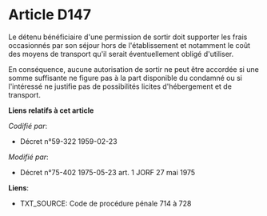 # Article D147

Le détenu bénéficiaire d'une permission de sortir doit supporter les frais occasionnés par son séjour hors de l'établissement
et notamment le coût des moyens de transport qu'il serait éventuellement obligé d'utiliser.

En conséquence, aucune autorisation de sortir ne peut être accordée si une somme suffisante ne figure pas à la part
disponible du condamné ou si l'intéressé ne justifie pas de possibilités licites d'hébergement et de transport.

**Liens relatifs à cet article**

_Codifié par_:

  - Décret n°59-322 1959-02-23

_Modifié par_:

  - Décret n°75-402 1975-05-23 art. 1 JORF 27 mai 1975

**Liens**:

  - TXT_SOURCE: Code de procédure pénale 714 à 728

